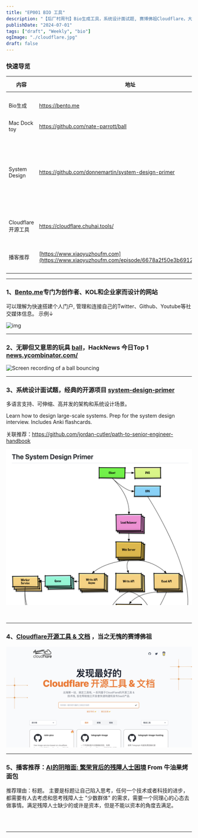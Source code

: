 ```yaml
---
title: "EP001 BIO 工具"  
description: "【后厂村周刊】Bio生成工具，系统设计面试题, 赛博佛祖Cloudflare，大模型背后的残障人士需要思考"
publishDate: "2024-07-01"
tags: ["draft", "Weekly", "bio"]
ogImage: "./cloudflare.jpg"  
draft: false
---
```


### 快速导览

| 内容                | 地址                                                         | Title / Keywords                                             |
| ------------------- | ------------------------------------------------------------ | ------------------------------------------------------------ |
| Bio生成             | https://bento.me                                             | A Link in Bio. But Rich and Beautiful.                       |
| Mac Dock toy        | https://github.com/nate-parrott/ball                         | Ball                                                         |
| System Design       | https://github.com/donnemartin/system-design-primer          | Learn how to design large-scale systems. Prep for the system design interview. Includes Anki flashcards. |
| Cloudflare 开源工具 | https://cloudflare.chuhai.tools/                             | 发现最好的Cloudflare 开源工具 & 文档                         |
| 播客推荐            | [https://www.xiaoyuzhoufm.com](https://www.xiaoyuzhoufm.com/episode/6678a2f50e3b6912d394068a) | AI的阴暗面: 繁荣背后的残障人士困境                           |

---



### 1、[Bento.me](bento.me)专门为创作者、KOL和企业家而设计的网站

可以理解为快速搭建个人门户, 管理和连接自己的Twitter、Github、Youtube等社交媒体信息。 示例↓

![img](https://global-uploads.webflow.com/6335b33630f88833a92915fc/63ea5abefbeb7e96b8d77a3f_desktop%20video%20small-poster-00001.jpg)

---



### 2、无聊但又意思的玩具 [ball](https://github.com/nate-parrott/ball)，HackNews 今日Top 1 [news.ycombinator.com/](https://news.ycombinator.com/item?id=40793465)

![Screen recording of a ball bouncing](https://github.com/nate-parrott/ball/raw/main/Recording.gif)

 

---

### 3、系统设计面试题，经典的开源项目 [system-design-primer](https://github.com/donnemartin/system-design-primer)

多语言支持、可伸缩、高并发的架构和系统设计场景。

Learn how to design large-scale systems. Prep for the system design interview. Includes Anki flashcards.

关联推荐：https://github.com/jordan-cutler/path-to-senior-engineer-handbook

![image-20240701140217830](./system-design-primer.png)

<br/>

---



### 4、[Cloudflare开源工具 & 文档](https://cloudflare.chuhai.tools/) ，当之无愧的赛博佛祖

![cloudflare tools](./cloudflare.jpg)



---



### 5、播客推荐：[AI的阴暗面: 繁荣背后的残障人士困境](https://www.xiaoyuzhoufm.com/episode/6678a2f50e3b6912d394068a) From 牛油果烤面包

推荐理由：标题。 主要是标题让自己陷入思考，任何一个技术或者科技的进步，都需要有人去考虑和思考残障人士 "少数群体" 的需求，需要一个同理心的心态去做事情。满足残障人士缺少的或许是资本，但是不能以资本的角度去满足。

<br/> <br/>

---

